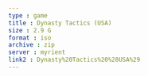 ```yaml
---
type : game
title : Dynasty Tactics (USA)
size : 2.9 G
format : iso
archive : zip
server : myrient
link2 : Dynasty%20Tactics%20%28USA%29
---
```


